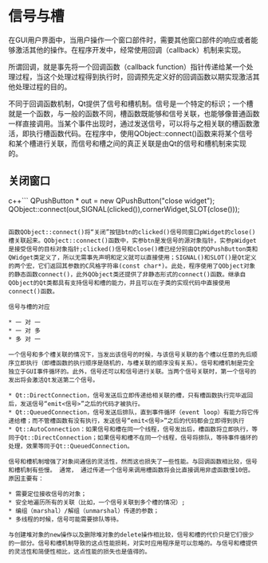 # 信号与槽

在GUI用户界面中，当用户操作一个窗口部件时，需要其他窗口部件的响应或者能够激活其他的操作。在程序开发中，经常使用回调（callback）机制来实现。

   所谓回调，就是事先将一个回调函数（callback function）指针传递给某一个处理过程，当这个处理过程得到执行时，回调预先定义好的回调函数以期实现激活其他处理过程的目的。

不同于回调函数机制，Qt提供了信号和槽机制。信号是一个特定的标识；一个槽就是一个函数，与一般的函数不同，槽函数既能够和信号关联，也能够像普通函数一样直接调用。当某个事件出现时，通过发送信号，可以将与之相关联的槽函数激活，即执行槽函数代码。在程序中，使用QObject::connect()函数来将某个信号和某个槽进行关联，而信号和槽之间的真正关联是由Qt的信号和槽机制来实现的。

## 关闭窗口

c++```
   QPushButton * out = new QPushButton("close widget");
   QObject::connect(out,SIGNAL(clicked()),cornerWidget,SLOT(close()));
```

函数QObject::connect()将“关闭”按钮btn的clicked()信号同窗口pWidget的close()槽关联起来。QObject::connect()函数中，实参btn是发信号的源对象指针，实参pWidget是接受信号的目标对象指针;clicked()信号和close()槽已经分别由Qt的QPushButton类和QWidget类定义了，所以无需事先声明和定义就可以直接使用；SIGNAL()和SLOT()是Qt定义的两个宏，它们返回其参数的C风格字符串(const char*)。此处，程序使用了QObject对象的静态函数connect()，此外QObject类还提供了非静态形式的connect()函数。继承自QObject的Qt类都具有支持信号和槽的能力，并且可以在子类的实现代码中直接使用connect()函数。

信号与槽的对应

* 一 对 一
* 一 对 多
* 多 对 一

一个信号和多个槽关联的情况下，当发出该信号的时候，与该信号关联的各个槽以任意的先后顺序立即执行（即槽函数的执行顺序是随机的，与槽关联的顺序没有关系）。信号和槽机制是完全独立于GUI事件循环的。此外，信号还可以和信号进行关联。当两个信号关联时，第一个信号的发出将会激活Qt发送第二个信号。

* Qt::DirectConnection，信号发送后立即传递给相关联的槽，只有槽函数执行完毕返回后，发送信号“emit<信号>”之后的代码才被执行。
* Qt::QueuedConnection，信号发送后排队，直到事件循环（event loop）有能力将它传递给槽；而不管槽函数有没有执行，发送信号“emit<信号>”之后的代码都会立即得到执行
* Qt::AutoConnection：如果信号和槽在同一个线程，信号发出后，槽函数将立即执行，等同于Qt::DirectConnection；如果信号和槽不在同一个线程，信号将排队，等待事件循环的处理，效果等同于Qt::QueuedConnection。

信号和槽机制增强了对象间通信的灵活性，然而这也损失了一些性能。与回调函数相比较，信号和槽机制有些慢。 通常， 通过传递一个信号来调用槽函数将会比直接调用非虚函数慢10倍。原因主要有：

* 需要定位接收信号的对象；
* 安全地遍历所有的关联（比如，一个信号关联到多个槽的情况）;
* 编组（marshal）/解组（unmarshal）传递的参数；
* 多线程的时候，信号可能需要排队等待。

与创建堆对象的new操作以及删除堆对象的delete操作相比较，信号和槽的代价只是它们很少的一部分。信号和槽机制导致的这点性能损耗，对实时应用程序是可以忽略的。与信号和槽提供的灵活性和简便性相比，这点性能的损失也是值得的。